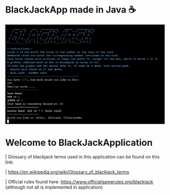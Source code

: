 # BlackJackApp made in Java ☕
![Alt text](demo.png)

#

# Welcome to BlackJackApplication

| Glossary of blackjack terms used in this application can be found on this link:

| https://en.wikipedia.org/wiki/Glossary_of_blackjack_terms

| Official rules found here: https://www.officialgamerules.org/blackjack (although not all is implemented in application)
